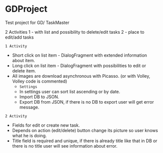 # GDProject
Test project for GD/ TaskMaster

2 Activities
1 - with list and possibility to delete/edit tasks
2 - place to edit/add tasks


`1 Activity`
- Short click on list item - DialogFragment with extended information about item.
- Long click on list item - DialogFragment with possibilities to edit or delete item.
- All images are download asynchronous with Picasso. (or with Volley, Volley code is commented)
  - `Settings`
  - In settings user can sort list ascending or by date.
  - Import DB to JSON.
  - Export DB from JSON, if there is no DB to export user will get error message.

`2 Activity`
- Fields for edit or create new task.
- Depends on action (edit/delete) button change its picture so user knows what he is doing.
- Title field is required and unique, if there is already title like that in DB or there is no title user will see information about error.
